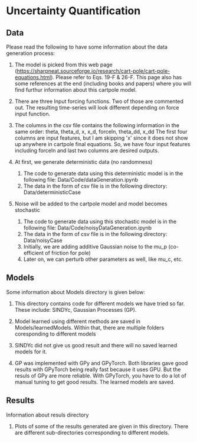 # Uncertainty Quantification 
## Data
Please read the following to have some information about the data generation process:

1. The model is picked from this web page (https://sharpneat.sourceforge.io/research/cart-pole/cart-pole-equations.html). Please refer 
   to Eqs. 19-F & 26-F. This page also has some references at the end (including books and papers) where you will find furthur            information about this cartpole model.

2. There are three Input forcing functions. Two of those are commented out. The resulting time-series will look different depending on 
   force input function. 

3. The columns in the csv file contains the following information in the same order:
   theta, theta_d, x, x_d, forceIn, theta_dd, x_dd
   The first four columns are input features, but I am skipping 'x' since it does not show up anywhere in cartpole final equations.      So, we have four input features including forceIn and last two columns are desired outputs.  

4. At first, we generate deterministic data (no randomness)

   1. The code to generate data using this deterministic model is in the following file: Data/Code/dataGeneration.ipynb
   2. The data in the form of csv file is in the following directory: Data/deterministicCase
   
5. Noise will be added to the cartpole model and model becomes stochastic 
   
   1. The code to generate data using this stochastic model is in the following file: Data/Code/noisyDataGeneration.ipynb
   2. The data in the form of csv file is in the following directory: Data/noisyCase
   3. Initially, we are adding additive Gaussian noise to the mu_p (co-efficient of friction for pole) 
   4. Later on, we can perturb other parameters as well, like mu_c, etc. 

## Models
Some information about Models directory is given below:

1. This directory contains code for different models we have tried so far. These include: SINDYc, Gaussian Processes (GP). 

2. Model learned using different methods are saved in Models/learnedModels. Within that, there are multiple folders coresponding to    different models

3. SINDYc did not give us good result and there will no saved learned models for it. 

4. GP was implemented with GPy and GPyTorch. Both libraries gave good results with GPyTorch being really fast because it uses GPU.      But the resuls of GPy are more reliable. With GPyTorch, you have to do a lot of manual tuning to get good results. The learned      models are saved.

## Results 
Information about resuls  directory 

1. Plots of some of the results generated are given in this directory. There are different sub-directories corresponding to            different models. 
